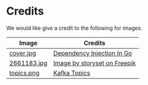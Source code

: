 # Credits

We would like give a credit to the following for images.

| Image                                       | Credits                                                                                                |
| ------------------------------------------- | ------------------------------------------------------------------------------------------------------ |
| [cover.jpg](/docs/img/gomod/cover.jpg)      | [Dependency Injection In Go](https://outcrawl.com/go-dependency-injection)                             |
| [2661183.jpg](/docs/img/search/2661183.jpg) | [Image by storyset on Freepik](https://www.freepik.com/free-vector/editorial-commission-concept-illustration_20134681.htm#page=2&query=Search&position=49&from_view=search&track=sph&uuid=39c5ae01-979a-4080-bc94-b972c9317af0) |
| [topics.png](/docs/img/kafka/topics.png)    | [Kafka Topics](https://www.javatpoint.com/kafka-topics)                                                |
